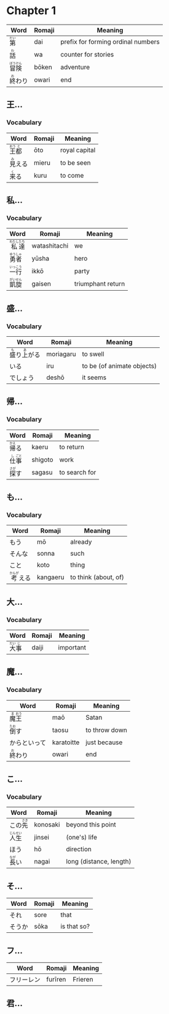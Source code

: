 # Chapter 1
| Word | Romaji | Meaning |
|---|---|---|
| <ruby>第<rp>【</rp><rt>だい</rt><rp>】</rp></ruby> | dai | prefix for forming ordinal numbers |
| <ruby>話<rp>【</rp><rt>わ</rt><rp>】</rp></ruby> | wa | counter for stories |
| <ruby>冒<rp>【</rp><rt>ぼう</rt><rp>】</rp>険<rp>【</rp><rt>けん</rt><rp>】</rp></ruby> | bōken | adventure |
| <ruby>終<rp>【</rp><rt>お</rt><rp>】</rp>わり<rt></rt></ruby> | owari | end |
## 王...
### Vocabulary
| Word | Romaji | Meaning |
|---|---|---|
| <ruby>王<rp>【</rp><rt>おう</rt><rp>】</rp>都<rp>【</rp><rt>と</rt><rp>】</rp></ruby> | ōto | royal capital |
| <ruby>見<rp>【</rp><rt>み</rt><rp>】</rp>える<rt></rt></ruby> | mieru  | to be seen |
| <ruby>来<rp>【</rp><rt>く</rt><rp>】</rp>る<rt></rt></ruby> | kuru | to come |
## 私...
### Vocabulary
| Word | Romaji | Meaning |
|---|---|---|
| <ruby>私<rp>【</rp><rt>わたし</rt><rp>】</rp>達<rp>【</rp><rt>たち</rt><rp>】</rp></ruby> | watashitachi | we |
| <ruby>勇<rp>【</rp><rt>ゆう</rt><rp>】</rp>者<rp>【</rp><rt>しゃ</rt><rp>】</rp></ruby> | yūsha | hero |
| <ruby>一<rp>【</rp><rt>いっ</rt><rp>】</rp>行<rp>【</rp><rt>こう</rt><rp>】</rp></ruby> | ikkō | party |
| <ruby>凱<rp>【</rp><rt>がい</rt><rp>】</rp>旋<rp>【</rp><rt>せん</rt><rp>】</rp></ruby> | gaisen | triumphant return |
## 盛...
### Vocabulary
| Word | Romaji | Meaning |
|---|---|---|
| <ruby>盛<rp>【</rp><rt>も</rt><rp>】</rp>り<rt></rt>上<rp>【</rp><rt>あ</rt><rp>】</rp>がる<rt></rt></ruby> | moriagaru | to swell |
| いる | iru | to be (of animate objects) |
| でしょう | deshō | it seems |
## 帰...
### Vocabulary
| Word | Romaji | Meaning |
|---|---|---|
| <ruby>帰<rp>【</rp><rt>かえ</rt><rp>】</rp>る<rt></rt></ruby> | kaeru | to return |
| <ruby>仕<rp>【</rp><rt>し</rt><rp>】</rp>事<rp>【</rp><rt>ごと</rt><rp>】</rp></ruby> | shigoto | work |
| <ruby>探<rp>【</rp><rt>さが</rt><rp>】</rp>す<rt></rt></ruby> | sagasu | to search for |
## も...
### Vocabulary
| Word | Romaji | Meaning |
|---|---|---|
| もう | mō | already |
| そんな | sonna | such |
| こと | koto | thing |
| <ruby>考<rp>【</rp><rt>かんが</rt><rp>】</rp>える<rt></rt></ruby> | kangaeru | to think (about, of) |
## 大...
### Vocabulary
| Word | Romaji | Meaning |
|---|---|---|
| <ruby>大<rp>【</rp><rt>だい</rt><rp>】</rp>事<rp>【</rp><rt>じ</rt><rp>】</rp></ruby> | daiji | important |
## 魔...
### Vocabulary
| Word | Romaji | Meaning |
|---|---|---|
| <ruby>魔<rp>【</rp><rt>ま</rt><rp>】</rp>王<rp>【</rp><rt>おう</rt><rp>】</rp></ruby> | maō | Satan |
| <ruby>倒<rp>【</rp><rt>たお</rt><rp>】</rp>す<rt></rt></ruby> | taosu | to throw down |
| からといって | karatoitte | just because |
| <ruby>終<rp>【</rp><rt>お</rt><rp>】</rp>わり<rt></rt></ruby> | owari | end |
## こ...
### Vocabulary
| Word | Romaji | Meaning |
|---|---|---|
| <ruby>この<rt></rt>先<rp>【</rp><rt>さき</rt><rp>】</rp></ruby> | konosaki | beyond this point |
| <ruby>人<rp>【</rp><rt>じん</rt><rp>】</rp>生<rp>【</rp><rt>せい</rt><rp>】</rp></ruby> | jinsei | (one's) life |
| ほう | hō | direction |
| <ruby>長<rp>【</rp><rt>なが</rt><rp>】</rp>い<rt></rt></ruby> | nagai | long (distance, length) |
## そ...
| Word | Romaji | Meaning |
|---|---|---|
| それ | sore | that |
| そうか | sōka | is that so? |
## フ...
| Word | Romaji | Meaning |
|---|---|---|
| フリーレン | furīren | Frieren |
## 君...

